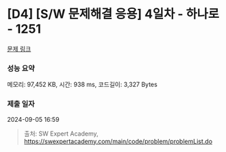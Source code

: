 # [D4] [S/W 문제해결 응용] 4일차 - 하나로 - 1251 

[문제 링크](https://swexpertacademy.com/main/code/problem/problemDetail.do?contestProbId=AV15StKqAQkCFAYD) 

### 성능 요약

메모리: 97,452 KB, 시간: 938 ms, 코드길이: 3,327 Bytes

### 제출 일자

2024-09-05 16:59



> 출처: SW Expert Academy, https://swexpertacademy.com/main/code/problem/problemList.do